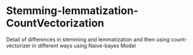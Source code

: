 # Stemming-lemmatization-CountVectorization
Detail of differences in stemming and lemmatization and then using count-vectorizer in different ways using Naive-bayes Model
